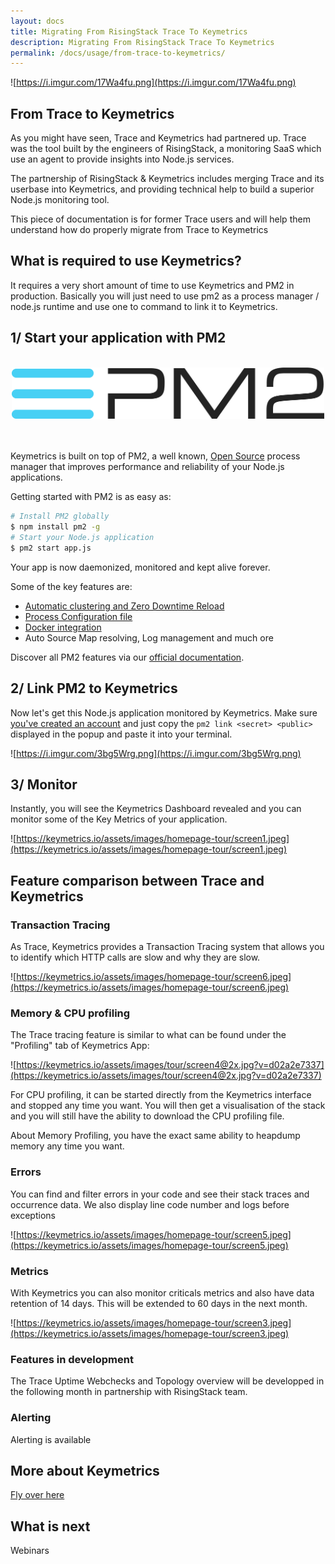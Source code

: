 ```yaml
---
layout: docs
title: Migrating From RisingStack Trace To Keymetrics
description: Migrating From RisingStack Trace To Keymetrics
permalink: /docs/usage/from-trace-to-keymetrics/
---
```


![https://i.imgur.com/17Wa4fu.png](https://i.imgur.com/17Wa4fu.png)

## From Trace to Keymetrics

As you might have seen, Trace and Keymetrics had partnered up. Trace was the tool built by the engineers of RisingStack, a monitoring SaaS which use an agent to provide insights into Node.js services. 

The partnership of RisingStack & Keymetrics includes merging Trace and its userbase into Keymetrics, and providing technical help to build a superior Node.js monitoring tool.

This piece of documentation is for former Trace users and will help them understand how do properly migrate from Trace to Keymetrics

## What is required to use Keymetrics?

It requires a very short amount of time to use Keymetrics and PM2 in production.
Basically you will just need to use pm2 as a process manager / node.js runtime and use one to command to link it to Keymetrics.

## 1/ Start your application with PM2

<br/>
<center>
 <img src="https://raw.githubusercontent.com/Unitech/pm2/master/pres/pm2-v3.png" width="500"/>
</center>
<br/><br/>

Keymetrics is built on top of PM2, a well known, [Open Source](https://github.com/Unitech/pm2) process manager that improves performance and reliability of your Node.js applications.

Getting started with PM2 is as easy as:

```bash
# Install PM2 globally
$ npm install pm2 -g
# Start your Node.js application
$ pm2 start app.js
```

Your app is now daemonized, monitored and kept alive forever. 

Some of the key features are:
- [Automatic clustering and Zero Downtime Reload](http://pm2.keymetrics.io/docs/usage/cluster-mode/)
- [Process Configuration file](http://pm2.keymetrics.io/docs/usage/application-declaration/)
- [Docker integration](http://pm2.keymetrics.io/docs/usage/docker-pm2-nodejs/)
- Auto Source Map resolving, Log management and much ore

Discover all PM2 features via our [official documentation](http://pm2.keymetrics.io/).

## 2/ Link PM2 to Keymetrics

Now let's get this Node.js application monitored by Keymetrics. Make sure [you've created an account](https://app.keymetrics.io/#/) and just copy the `pm2 link <secret> <public>` displayed in the popup and paste it into your terminal. 

![https://i.imgur.com/3bg5Wrg.png](https://i.imgur.com/3bg5Wrg.png)

## 3/ Monitor

Instantly, you will see the Keymetrics Dashboard revealed and you can monitor some of the Key Metrics of your application.

![https://keymetrics.io/assets/images/homepage-tour/screen1.jpeg](https://keymetrics.io/assets/images/homepage-tour/screen1.jpeg)

## Feature comparison between Trace and Keymetrics

### Transaction Tracing

As Trace, Keymetrics provides a Transaction Tracing system that allows you to identify which HTTP calls are slow and why they are slow.

![https://keymetrics.io/assets/images/homepage-tour/screen6.jpeg](https://keymetrics.io/assets/images/homepage-tour/screen6.jpeg)

### Memory & CPU profiling

The Trace tracing feature is similar to what can be found under the "Profiling" tab of Keymetrics App:

![https://keymetrics.io/assets/images/tour/screen4@2x.jpg?v=d02a2e7337](https://keymetrics.io/assets/images/tour/screen4@2x.jpg?v=d02a2e7337)

For CPU profiling, it can be started directly from the Keymetrics interface and stopped any time you want. You will then get a visualisation of the stack and you will still have the ability to download the CPU profiling file.

About Memory Profiling, you have the exact same ability to heapdump memory any time you want.

### Errors
 
You can find and filter errors in your code and see their stack traces and occurrence data. We also display line code number and logs before exceptions

![https://keymetrics.io/assets/images/homepage-tour/screen5.jpeg](https://keymetrics.io/assets/images/homepage-tour/screen5.jpeg)

### Metrics
 
With Keymetrics you can also monitor criticals metrics and also have data retention of 14 days. This will be extended to 60 days in the next month.

![https://keymetrics.io/assets/images/homepage-tour/screen3.jpeg](https://keymetrics.io/assets/images/homepage-tour/screen3.jpeg)
 
### Features in development
 
The Trace Uptime Webchecks and Topology overview will be developped in the following month in partnership with RisingStack team. 
 
### Alerting

Alerting is available 

## More about Keymetrics

[Fly over here](http://docs.keymetrics.io/)

## What is next

Webinars
 
